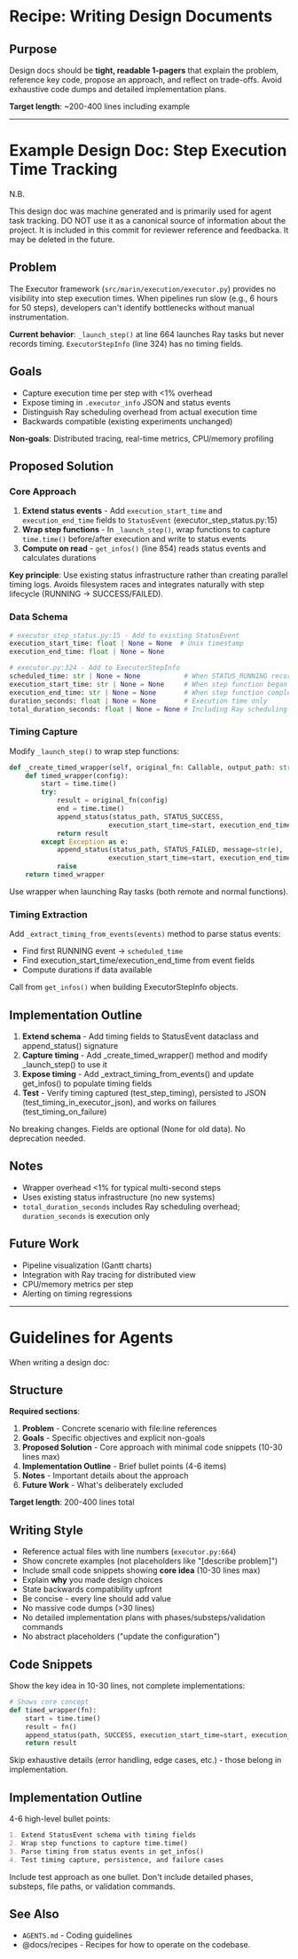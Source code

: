 # Recipe: Writing Design Documents

## Purpose

Design docs should be **tight, readable 1-pagers** that explain the problem, reference key code, propose an approach, and reflect on trade-offs. Avoid exhaustive code dumps and detailed implementation plans.

**Target length**: ~200-400 lines including example

---

# Example Design Doc: Step Execution Time Tracking

N.B.

This design doc was machine generated and is primarily used for agent task tracking.
DO NOT use it as a canonical source of information about the project.
It is included in this commit for reviewer reference and feedbacka.
It may be deleted in the future.

## Problem

The Executor framework (`src/marin/execution/executor.py`) provides no visibility into step execution times. When pipelines run slow (e.g., 6 hours for 50 steps), developers can't identify bottlenecks without manual instrumentation.

**Current behavior**: `_launch_step()` at line 664 launches Ray tasks but never records timing. `ExecutorStepInfo` (line 324) has no timing fields.

## Goals

- Capture execution time per step with <1% overhead
- Expose timing in `.executor_info` JSON and status events
- Distinguish Ray scheduling overhead from actual execution time
- Backwards compatible (existing experiments unchanged)

**Non-goals**: Distributed tracing, real-time metrics, CPU/memory profiling

## Proposed Solution

### Core Approach

1. **Extend status events** - Add `execution_start_time` and `execution_end_time` fields to `StatusEvent` (executor_step_status.py:15)
2. **Wrap step functions** - In `_launch_step()`, wrap functions to capture `time.time()` before/after execution and write to status events
3. **Compute on read** - `get_infos()` (line 854) reads status events and calculates durations

**Key principle**: Use existing status infrastructure rather than creating parallel timing logs. Avoids filesystem races and integrates naturally with step lifecycle (RUNNING → SUCCESS/FAILED).

### Data Schema

```python
# executor_step_status.py:15 - Add to existing StatusEvent
execution_start_time: float | None = None  # Unix timestamp
execution_end_time: float | None = None

# executor.py:324 - Add to ExecutorStepInfo
scheduled_time: str | None = None           # When STATUS_RUNNING recorded
execution_start_time: str | None = None     # When step function began
execution_end_time: str | None = None       # When step function completed
duration_seconds: float | None = None       # Execution time only
total_duration_seconds: float | None = None # Including Ray scheduling
```

### Timing Capture

Modify `_launch_step()` to wrap step functions:

```python
def _create_timed_wrapper(self, original_fn: Callable, output_path: str) -> Callable:
    def timed_wrapper(config):
        start = time.time()
        try:
            result = original_fn(config)
            end = time.time()
            append_status(status_path, STATUS_SUCCESS,
                         execution_start_time=start, execution_end_time=end)
            return result
        except Exception as e:
            append_status(status_path, STATUS_FAILED, message=str(e),
                         execution_start_time=start, execution_end_time=time.time())
            raise
    return timed_wrapper
```

Use wrapper when launching Ray tasks (both remote and normal functions).

### Timing Extraction

Add `_extract_timing_from_events(events)` method to parse status events:
- Find first RUNNING event → `scheduled_time`
- Find execution_start_time/execution_end_time from event fields
- Compute durations if data available

Call from `get_infos()` when building ExecutorStepInfo objects.

## Implementation Outline

1. **Extend schema** - Add timing fields to StatusEvent dataclass and append_status() signature
2. **Capture timing** - Add _create_timed_wrapper() method and modify _launch_step() to use it
3. **Expose timing** - Add _extract_timing_from_events() and update get_infos() to populate timing fields
4. **Test** - Verify timing captured (test_step_timing), persisted to JSON (test_timing_in_executor_json), and works on failures (test_timing_on_failure)

No breaking changes. Fields are optional (None for old data). No deprecation needed.

## Notes

- Wrapper overhead <1% for typical multi-second steps
- Uses existing status infrastructure (no new systems)
- `total_duration_seconds` includes Ray scheduling overhead; `duration_seconds` is execution only

## Future Work

- Pipeline visualization (Gantt charts)
- Integration with Ray tracing for distributed view
- CPU/memory metrics per step
- Alerting on timing regressions

---

# Guidelines for Agents

When writing a design doc:

## Structure

**Required sections**:
1. **Problem** - Concrete scenario with file:line references
2. **Goals** - Specific objectives and explicit non-goals
3. **Proposed Solution** - Core approach with minimal code snippets (10-30 lines max)
4. **Implementation Outline** - Brief bullet points (4-6 items)
5. **Notes** - Important details about the approach
6. **Future Work** - What's deliberately excluded

**Target length**: 200-400 lines total

## Writing Style

- Reference actual files with line numbers (`executor.py:664`)
- Show concrete examples (not placeholders like "[describe problem]")
- Include small code snippets showing **core idea** (10-30 lines max)
- Explain **why** you made design choices
- State backwards compatibility upfront
- Be concise - every line should add value
- No massive code dumps (>30 lines)
- No detailed implementation plans with phases/substeps/validation commands
- No abstract placeholders ("update the configuration")

## Code Snippets

Show the key idea in 10-30 lines, not complete implementations:

```python
# Shows core concept
def timed_wrapper(fn):
    start = time.time()
    result = fn()
    append_status(path, SUCCESS, execution_start_time=start, execution_end_time=time.time())
    return result
```

Skip exhaustive details (error handling, edge cases, etc.) - those belong in implementation.

## Implementation Outline

4-6 high-level bullet points:

```markdown
1. Extend StatusEvent schema with timing fields
2. Wrap step functions to capture time.time()
3. Parse timing from status events in get_infos()
4. Test timing capture, persistence, and failure cases
```

Include test approach as one bullet. Don't include detailed phases, substeps, file paths, or validation commands.

## See Also

- `AGENTS.md` - Coding guidelines
- @docs/recipes - Recipes for how to operate on the codebase.
